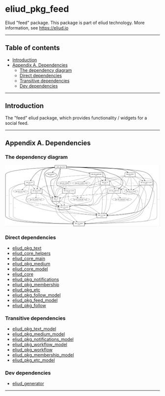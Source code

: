 # eliud_pkg_feed

Eliud "feed" package. 
This package is part of eliud technology. More information, see https://eliud.io

---

## Table of contents

<!-- toc -->

- [Introduction](#introduction)
- [Appendix A. Dependencies](#appendix-a-dependencies)
  * [The dependency diagram](#the-dependency-diagram)
  * [Direct dependencies](#direct-dependencies)
  * [Transitive dependencies](#transitive-dependencies)
  * [Dev dependencies](#dev-dependencies)

<!-- tocstop -->

---

## Introduction

The "feed" eliud package, which provides functionality / widgets for a social feed.

---

## Appendix A. Dependencies

### The dependency diagram

![Dependency diagram](https://github.com/eliudio/eliud_pkg_feed/raw/main/depends.jpg)

<!-- dependencies -->

### Direct dependencies
- [eliud_pkg_text](https://pub.dev/packages/eliud_pkg_text)
- [eliud_core_helpers](https://pub.dev/packages/eliud_core_helpers)
- [eliud_core_main](https://pub.dev/packages/eliud_core_main)
- [eliud_pkg_medium](https://pub.dev/packages/eliud_pkg_medium)
- [eliud_core_model](https://pub.dev/packages/eliud_core_model)
- [eliud_core](https://pub.dev/packages/eliud_core)
- [eliud_pkg_notifications](https://pub.dev/packages/eliud_pkg_notifications)
- [eliud_pkg_membership](https://pub.dev/packages/eliud_pkg_membership)
- [eliud_pkg_etc](https://pub.dev/packages/eliud_pkg_etc)
- [eliud_pkg_follow_model](https://pub.dev/packages/eliud_pkg_follow_model)
- [eliud_pkg_feed_model](https://pub.dev/packages/eliud_pkg_feed_model)
- [eliud_pkg_follow](https://pub.dev/packages/eliud_pkg_follow)

### Transitive dependencies
- [eliud_pkg_text_model](https://pub.dev/packages/eliud_pkg_text_model)
- [eliud_pkg_medium_model](https://pub.dev/packages/eliud_pkg_medium_model)
- [eliud_pkg_notifications_model](https://pub.dev/packages/eliud_pkg_notifications_model)
- [eliud_pkg_workflow_model](https://pub.dev/packages/eliud_pkg_workflow_model)
- [eliud_pkg_workflow](https://pub.dev/packages/eliud_pkg_workflow)
- [eliud_pkg_membership_model](https://pub.dev/packages/eliud_pkg_membership_model)
- [eliud_pkg_etc_model](https://pub.dev/packages/eliud_pkg_etc_model)

### Dev dependencies
- [eliud_generator](https://pub.dev/packages/eliud_generator)

<!-- dependenciesstop -->

---
